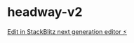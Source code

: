 # headway-v2

[Edit in StackBlitz next generation editor ⚡️](https://stackblitz.com/~/github.com/whatif-dev/headway-v2)